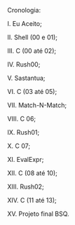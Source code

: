 Cronologia:

I.	Eu Aceito;

II.	Shell (00 e 01);

III.	C (00 até 02);

IV.	Rush00;

V.	Sastantua;

VI.	C (03 até 05);

VII.	Match-N-Match;

VIII.	C 06;

IX.	Rush01;

X.	C 07;

XI.	EvalExpr;

XII.	C (08 até 10);

XIII.	Rush02;

XIV.	C (11 até 13);

XV.	Projeto final BSQ.

